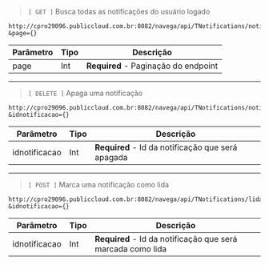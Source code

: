 > `[ GET ]` Busca todas as notificações do usuário logado
 
```
http://cpro29096.publiccloud.com.br:8082/navega/api/TNotifications/notifications?&page={}
```

|Parâmetro|Tipo|Descrição
|----|------|--------|
|page|Int|**Required** - Paginação do endpoint|

---

> `[ DELETE ]` Apaga uma notificação
 
```
http://cpro29096.publiccloud.com.br:8082/navega/api/TNotifications/notifications?&idnotificacao={}
```

|Parâmetro|Tipo|Descrição
|----|------|--------|
|idnotificacao|Int|**Required** - Id da notificação que será apagada|

---

> `[ POST ]` Marca uma notificação como lida
 
```
http://cpro29096.publiccloud.com.br:8082/navega/api/TNotifications/lida?&idnotificacao={}
```

|Parâmetro|Tipo|Descrição
|----|------|--------|
|idnotificacao|Int|**Required** - Id da notificação que será marcada como lida|
